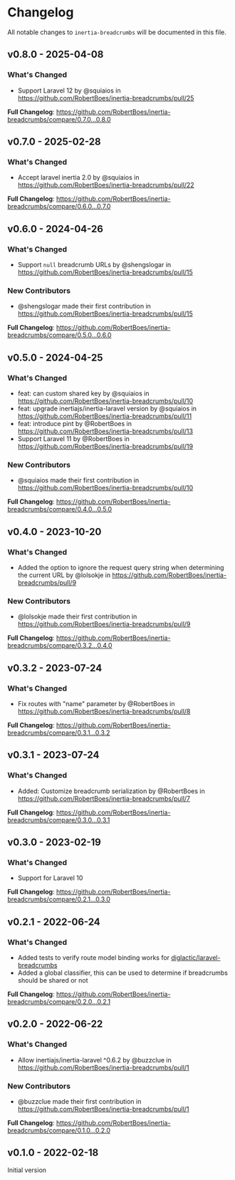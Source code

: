 # Changelog

All notable changes to `inertia-breadcrumbs` will be documented in this file.

## v0.8.0 - 2025-04-08

### What's Changed

* Support Laravel 12 by @squiaios in https://github.com/RobertBoes/inertia-breadcrumbs/pull/25

**Full Changelog**: https://github.com/RobertBoes/inertia-breadcrumbs/compare/0.7.0...0.8.0

## v0.7.0 - 2025-02-28

### What's Changed

* Accept laravel inertia 2.0 by @squiaios in https://github.com/RobertBoes/inertia-breadcrumbs/pull/22

**Full Changelog**: https://github.com/RobertBoes/inertia-breadcrumbs/compare/0.6.0...0.7.0

## v0.6.0 - 2024-04-26

### What's Changed

* Support `null` breadcrumb URLs by @shengslogar in https://github.com/RobertBoes/inertia-breadcrumbs/pull/15

### New Contributors

* @shengslogar made their first contribution in https://github.com/RobertBoes/inertia-breadcrumbs/pull/15

**Full Changelog**: https://github.com/RobertBoes/inertia-breadcrumbs/compare/0.5.0...0.6.0

## v0.5.0 - 2024-04-25

### What's Changed

* feat: can custom shared key by @squiaios in https://github.com/RobertBoes/inertia-breadcrumbs/pull/10
* feat: upgrade inertiajs/inertia-laravel version by @squiaios in https://github.com/RobertBoes/inertia-breadcrumbs/pull/11
* feat: introduce pint by @RobertBoes in https://github.com/RobertBoes/inertia-breadcrumbs/pull/13
* Support Laravel 11 by @RobertBoes in https://github.com/RobertBoes/inertia-breadcrumbs/pull/19

### New Contributors

* @squiaios made their first contribution in https://github.com/RobertBoes/inertia-breadcrumbs/pull/10

**Full Changelog**: https://github.com/RobertBoes/inertia-breadcrumbs/compare/0.4.0...0.5.0

## v0.4.0 - 2023-10-20

### What's Changed

- Added the option to ignore the request query string when determining the current URL by @lolsokje in https://github.com/RobertBoes/inertia-breadcrumbs/pull/9

### New Contributors

- @lolsokje made their first contribution in https://github.com/RobertBoes/inertia-breadcrumbs/pull/9

**Full Changelog**: https://github.com/RobertBoes/inertia-breadcrumbs/compare/0.3.2...0.4.0

## v0.3.2 - 2023-07-24

### What's Changed

- Fix routes with "name" parameter by @RobertBoes in https://github.com/RobertBoes/inertia-breadcrumbs/pull/8

**Full Changelog**: https://github.com/RobertBoes/inertia-breadcrumbs/compare/0.3.1...0.3.2

## v0.3.1 - 2023-07-24

### What's Changed

- Added: Customize breadcrumb serialization by @RobertBoes in https://github.com/RobertBoes/inertia-breadcrumbs/pull/7

**Full Changelog**: https://github.com/RobertBoes/inertia-breadcrumbs/compare/0.3.0...0.3.1

## v0.3.0 - 2023-02-19

### What's Changed

- Support for Laravel 10

**Full Changelog**: https://github.com/RobertBoes/inertia-breadcrumbs/compare/0.2.1...0.3.0

## v0.2.1 - 2022-06-24

### What's Changed

- Added tests to verify route model binding works for [diglactic/laravel-breadcrumbs](https://github.com/diglactic/laravel-breadcrumbs)
- Added a global classifier, this can be used to determine if breadcrumbs should be shared or not

**Full Changelog**: https://github.com/RobertBoes/inertia-breadcrumbs/compare/0.2.0...0.2.1

## v0.2.0 - 2022-06-22

### What's Changed

- Allow inertiajs/inertia-laravel ^0.6.2 by @buzzclue in https://github.com/RobertBoes/inertia-breadcrumbs/pull/1

### New Contributors

- @buzzclue made their first contribution in https://github.com/RobertBoes/inertia-breadcrumbs/pull/1

**Full Changelog**: https://github.com/RobertBoes/inertia-breadcrumbs/compare/0.1.0...0.2.0

## v0.1.0 - 2022-02-18

Initial version
